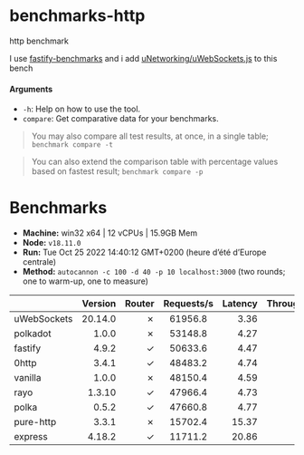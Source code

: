 # benchmarks-http

http benchmark

I use [fastify-benchmarks](https://github.com/fastify/benchmarks) and i add [uNetworking/uWebSockets.js](https://github.com/uNetworking/uWebSockets.js) to this bench

#### Arguments

* `-h`: Help on how to use the tool.
* `compare`: Get comparative data for your benchmarks.

> You may also compare all test results, at once, in a single table; `benchmark compare -t`

> You can also extend the comparison table with percentage values based on fastest result; `benchmark compare -p`
# Benchmarks

* __Machine:__ win32 x64 | 12 vCPUs | 15.9GB Mem
* __Node:__ `v18.11.0`
* __Run:__ Tue Oct 25 2022 14:40:12 GMT+0200 (heure d’été d’Europe centrale)
* __Method:__ `autocannon -c 100 -d 40 -p 10 localhost:3000` (two rounds; one to warm-up, one to measure)

|             | Version | Router | Requests/s | Latency | Throughput/Mb |
| :--         | --:     | --:    | :-:        | --:     | --:           |
| uWebSockets | 20.14.0 | ✗      | 61956.8    | 3.36    | 7.09          |
| polkadot    | 1.0.0   | ✗      | 53148.8    | 4.27    | 9.48          |
| fastify     | 4.9.2   | ✓      | 50633.6    | 4.47    | 9.08          |
| 0http       | 3.4.1   | ✓      | 48483.2    | 4.74    | 8.65          |
| vanilla     | 1.0.0   | ✗      | 48150.4    | 4.59    | 8.77          |
| rayo        | 1.3.10  | ✓      | 47966.4    | 4.73    | 8.55          |
| polka       | 0.5.2   | ✓      | 47660.8    | 4.77    | 8.50          |
| pure-http   | 3.3.1   | ✗      | 15702.4    | 15.37   | 3.43          |
| express     | 4.18.2  | ✓      | 11711.2    | 20.86   | 2.09          |
